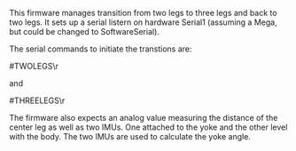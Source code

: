 This firmware manages transition from two legs to three legs and back to two legs. It sets up a serial listern on hardware Serial1 (assuming a Mega, but could be changed to SoftwareSerial).

The serial commands to initiate the transtions are:

#TWOLEGS\r

and

#THREELEGS\r

The firmware also expects an analog value measuring the distance of the center leg as well as two IMUs. One attached to the yoke and the other level with the body. The two IMUs are used to calculate the yoke angle.

